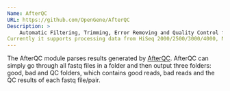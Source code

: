 ```yaml
---
Name: AfterQC
URL: https://github.com/OpenGene/AfterQC
Description: >
    Automatic Filtering, Trimming, Error Removing and Quality Control for fastq data.
Currently it supports processing data from HiSeq 2000/2500/3000/4000, Nextseq 500/550, MiniSeq...and other
---
```


The AfterQC module parses results generated by
[AfterQC](https://github.com/OpenGene/AfterQC). AfterQC can simply go through all fastq files in a folder and then output three folders: good, bad and QC folders, which contains good reads, bad reads and the QC results of each fastq file/pair.
